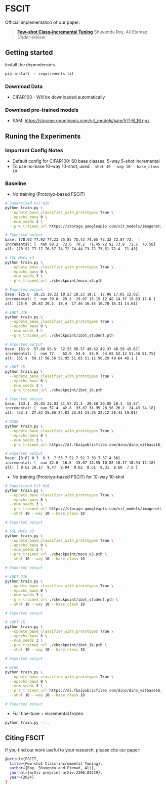 # FSCIT

Official implementation of our paper:

> [**Few-shot Class-incremental Tuning**](https://arxiv.org/abs/)
> Shuvendu Roy, Ali Etemad
> _Under-reivew_

## Getting started

Install the dependencies

```bash
pip install -r requirements.txt
```

### Download Data

- CIFAR100 - Will be downloaded automatically

### Download pre-trained models

- SAM: https://storage.googleapis.com/vit_models/sam/ViT-B_16.npz

## Runing the Experiments

### Important Config Notes

- Default config for CIFAR100: 60 base classes, 5-way 5-shot incremental
- To use no-base 10-way 10-shot, used `--shot 10 --way 10 --base_class 10`

### Baseline

- No training (Prototyp-based FSCIT)

```bash
# Supervised ViT-B16
python train.py \
  --update_base_classifier_with_prototypes True \
  --epochs_base 0 \
  --num_seeds 3 \
  --pre_trained_url https://storage.googleapis.com/vit_models/imagenet21k/ViT-B_16.npz

# Expected output
base: [78.92 77.92 77.23 75.85 75.43 74.05 73.32 72.87 72.  ]
incremental: [  nan 68.2  72.6  70.2  71.45 72.92 73.9  71.6  70.58]
all: [78.92 77.17 76.57 74.72 74.44 73.72 73.51 72.4  71.43]
```

```bash
# SSL MoCo v3
python train.py \
  --update_base_classifier_with_prototypes True \
  --epochs_base 0 \
  --num_seeds 3 \
  --pre_trained_url ./checkpoint/moco_v3.pth

# Expected output
base: [25.6  19.25 19.23 18.23 18.23 18.1  17.98 17.05 12.62]
incremental: [  nan 39.8  25.3  19.07 15.15 12.48 14.37 15.03 17.6 ]
all: [25.6  20.83 20.1  18.4  17.46 16.45 16.78 16.31 14.61]
```

```bash
# iBOT 21K
python train.py \
  --update_base_classifier_with_prototypes True \
  --epochs_base 0 \
  --num_seeds 3 \
  --pre_trained_url ./checkpoint/ibot_student.pth

# Expected output
base: [61.9  57.68 55.5  52.53 50.57 49.62 49.37 48.58 45.67]
incremental: [  nan 77.   62.9  54.6  54.9  54.68 52.13 51.46 51.75]
all: [61.9  59.17 56.56 52.95 51.65 51.11 50.29 49.64 48.1 ]
```

```bash
# iBOT 1K
python train.py \
  --update_base_classifier_with_prototypes True \
  --epochs_base 0 \
  --num_seeds 3 \
  --pre_trained_url ./checkpoint/ibot_1k.pth

# Expected output
base: [33.1  25.03 23.03 21.57 21.1  20.88 20.08 18.1  15.57]
incremental: [  nan 57.4  42.8  33.87 31.95 28.96 26.2  24.43 24.18]
all: [33.1  27.52 25.86 24.03 23.81 23.26 22.12 20.43 19.01]
```

```bash
# DINO
python train.py \
  --update_base_classifier_with_prototypes True \
  --epochs_base 0 \
  --num_seeds 3 \
  --pre_trained_url https://dl.fbaipublicfiles.com/dino/dino_vitbase16_pretrain/dino_vitbase16_pretrain.pth

# Expected output
base: [8.62 8.3  8.3  7.53 7.52 7.52 7.38 7.37 4.38]
incremental: [  nan 32.6  16.5  15.07 13.55 10.88 10.17 10.94 12.18]
all: [ 8.62 10.17  9.47  9.04  9.02  8.51  8.31  8.68  7.5 ]
```

- No training (Prototyp-based FSCIT) for 10-way 10-shot

```bash
# Supervised ViT-B16
python train.py \
  --update_base_classifier_with_prototypes True \
  --epochs_base 0 \
  --num_seeds 3 \
  --pre_trained_url https://storage.googleapis.com/vit_models/imagenet21k/ViT-B_16.npz \
  --shot 10 --way 10 --base_class 10

# Expected output

```

```bash
# SSL MoCo v3
python train.py \
  --update_base_classifier_with_prototypes True \
  --epochs_base 0 \
  --num_seeds 3 \
  --pre_trained_url ./checkpoint/moco_v3.pth \
  --shot 10 --way 10 --base_class 10

# Expected output

```

```bash
# iBOT 21K
python train.py \
  --update_base_classifier_with_prototypes True \
  --epochs_base 0 \
  --num_seeds 3 \
  --pre_trained_url ./checkpoint/ibot_student.pth \
  --shot 10 --way 10 --base_class 10

# Expected output

```

```bash
# iBOT 1K
python train.py \
  --update_base_classifier_with_prototypes True \
  --epochs_base 0 \
  --num_seeds 3 \
  --pre_trained_url ./checkpoint/ibot_1k.pth \
  --shot 10 --way 10 --base_class 10

# Expected output

```

```bash
# DINO
python train.py \
  --update_base_classifier_with_prototypes True \
  --epochs_base 0 \
  --num_seeds 3 \
  --pre_trained_url https://dl.fbaipublicfiles.com/dino/dino_vitbase16_pretrain/dino_vitbase16_pretrain.pth \
  --shot 10 --way 10 --base_class 10

# Expected output
```

- Full fine-tune + incremental frozen

```bash
python train.py --..
```

## Citing FSCIT

If you find our work useful to your research, please cite our paper:

```bash
@article{FSCIT,
  title={Few-shot Class-incremental Tuning},
  author={Roy, Shuvendu and Etemad, Ali},
  journal={arXiv preprint arXiv:2306.01229},
  year={2024}
}
```
